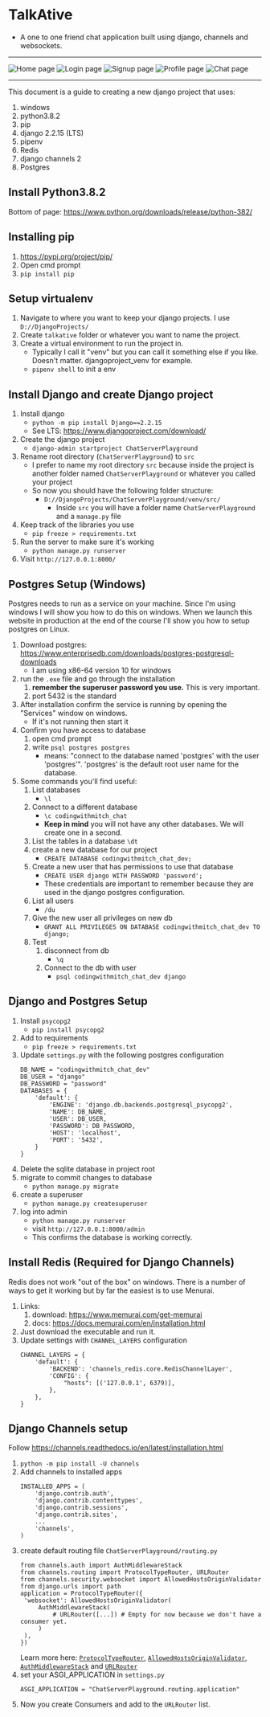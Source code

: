 # TalkAtive

- A one to one friend chat application built using django, channels and websockets.

---

![Home page](./ouputs/home.png "Home")
![Login page](./ouputs/login.png "Login")
![Signup page](./ouputs/signup.png "Signup")
![Profile page](./ouputs/profile.png "Profile")
![Chat page](./ouputs/chat.png "Chat")

---

This document is a guide to creating a new django project that uses:

1. windows
1. python3.8.2
1. pip
1. django 2.2.15 (LTS)
1. pipenv
1. Redis
1. django channels 2
1. Postgres

## Install Python3.8.2

Bottom of page: https://www.python.org/downloads/release/python-382/

## Installing pip

1. https://pypi.org/project/pip/
1. Open cmd prompt
1. `pip install pip`

## Setup virtualenv

1. Navigate to where you want to keep your django projects. I use `D://DjangoProjects/`
1. Create `talkative` folder or whatever you want to name the project.
1. Create a virtual environment to run the project in.
   - Typically I call it "venv" but you can call it something else if you like. Doesn't matter. djangoproject_venv for example.
   - `pipenv shell` to init a env

## Install Django and create Django project

1. Install django
   - `python -m pip install Django==2.2.15`
   - See LTS: https://www.djangoproject.com/download/
1. Create the django project
   - `django-admin startproject ChatServerPlayground`
1. Rename root directory (`ChatServerPlayground`) to `src`
   - I prefer to name my root directory `src` because inside the project is another folder named `ChatServerPlayground` or whatever you called your project
   - So now you should have the following folder structure:
     - `D://DjangoProjects/ChatServerPlayground/venv/src/`
       - Inside `src` you will have a folder name `ChatServerPlayground` and a `manage.py` file
1. Keep track of the libraries you use
   - `pip freeze > requirements.txt`
1. Run the server to make sure it's working
   - `python manage.py runserver`
1. Visit `http://127.0.0.1:8000/`

## Postgres Setup (Windows)

Postgres needs to run as a service on your machine. Since I'm using windows I will show you how to do this on windows. When we launch this website in production at the end of the course I'll show you how to setup postgres on Linux.

1. Download postgres: https://www.enterprisedb.com/downloads/postgres-postgresql-downloads
   - I am using x86-64 version 10 for windows
1. run the `.exe` file and go through the installation
   1. **remember the superuser password you use.** This is very important.
   1. port 5432 is the standard
1. After installation confirm the service is running by opening the "Services" window on windows.
   - If it's not running then start it
1. Confirm you have access to database
   1. open cmd prompt
   1. write `psql postgres postgres`
      - means: "connect to the database named 'postgres' with the user 'postgres'". 'postgres' is the default root user name for the database.
1. Some commands you'll find useful:
   1. List databases
      - `\l`
   1. Connect to a different database
      - `\c codingwithmitch_chat`
      - **Keep in mind** you will not have any other databases. We will create one in a second.
   1. List the tables in a database
      `\dt`
   1. create a new database for our project
      - `CREATE DATABASE codingwithmitch_chat_dev;`
   1. Create a new user that has permissions to use that database
      - `CREATE USER django WITH PASSWORD 'password';`
      - These credentials are important to remember because they are used in the django postgres configuration.
   1. List all users
      - `/du`
   1. Give the new user all privileges on new db
      - `GRANT ALL PRIVILEGES ON DATABASE codingwithmitch_chat_dev TO django;`
   1. Test
      1. disconnect from db
         - `\q`
      1. Connect to the db with user
         - `psql codingwithmitch_chat_dev django`

## Django and Postgres Setup

1. Install `psycopg2`
   - `pip install psycopg2`
1. Add to requirements
   - `pip freeze > requirements.txt`
1. Update `settings.py` with the following postgres configuration
   ```
   DB_NAME = "codingwithmitch_chat_dev"
   DB_USER = "django"
   DB_PASSWORD = "password"
   DATABASES = {
       'default': {
           'ENGINE': 'django.db.backends.postgresql_psycopg2',
           'NAME': DB_NAME,
           'USER': DB_USER,
           'PASSWORD': DB_PASSWORD,
           'HOST': 'localhost',
           'PORT': '5432',
       }
   }
   ```
1. Delete the sqlite database in project root
1. migrate to commit changes to database
   - `python manage.py migrate`
1. create a superuser
   - `python manage.py createsuperuser`
1. log into admin
   - `python manage.py runserver`
   - visit `http://127.0.0.1:8000/admin`
   - This confirms the database is working correctly.

## Install Redis (Required for Django Channels)

Redis does not work "out of the box" on windows. There is a number of ways to get it working but by far the easiest is to use Menurai.

1. Links:
   1. download: https://www.memurai.com/get-memurai
   1. docs: https://docs.memurai.com/en/installation.html
1. Just download the executable and run it.
1. Update settings with `CHANNEL_LAYERS` configuration
   ```
   CHANNEL_LAYERS = {
       'default': {
           'BACKEND': 'channels_redis.core.RedisChannelLayer',
           'CONFIG': {
               "hosts": [('127.0.0.1', 6379)],
           },
       },
   }
   ```

## Django Channels setup

Follow https://channels.readthedocs.io/en/latest/installation.html

1. `python -m pip install -U channels`
1. Add channels to installed apps
   ```
   INSTALLED_APPS = (
       'django.contrib.auth',
       'django.contrib.contenttypes',
       'django.contrib.sessions',
       'django.contrib.sites',
       ...
       'channels',
   )
   ```
1. create default routing file `ChatServerPlayground/routing.py`
   ```
   from channels.auth import AuthMiddlewareStack
   from channels.routing import ProtocolTypeRouter, URLRouter
   from channels.security.websocket import AllowedHostsOriginValidator
   from django.urls import path
   application = ProtocolTypeRouter({
   	'websocket': AllowedHostsOriginValidator(
   		AuthMiddlewareStack(
   			# URLRouter([...]) # Empty for now because we don't have a consumer yet.
   		)
   	),
   })
   ```
   Learn more here: <a href="https://channels.readthedocs.io/en/latest/topics/routing.html?highlight=ProtocolTypeRouter#protocoltyperouter">`ProtocolTypeRouter`</a>, <a href="https://channels.readthedocs.io/en/latest/topics/security.html?highlight=AllowedHostsOriginValidator">`AllowedHostsOriginValidator`</a>, <a href="https://channels.readthedocs.io/en/latest/one-to-two.html?highlight=AuthMiddlewareStack#http-sessions-and-django-auth">`AuthMiddlewareStack`</a> and <a href="https://channels.readthedocs.io/en/latest/topics/routing.html?highlight=urlrouter">`URLRouter`</a>
1. set your ASGI_APPLICATION in `settings.py`
   ```
   ASGI_APPLICATION = "ChatServerPlayground.routing.application"
   ```
1. Now you create Consumers and add to the `URLRouter` list.
